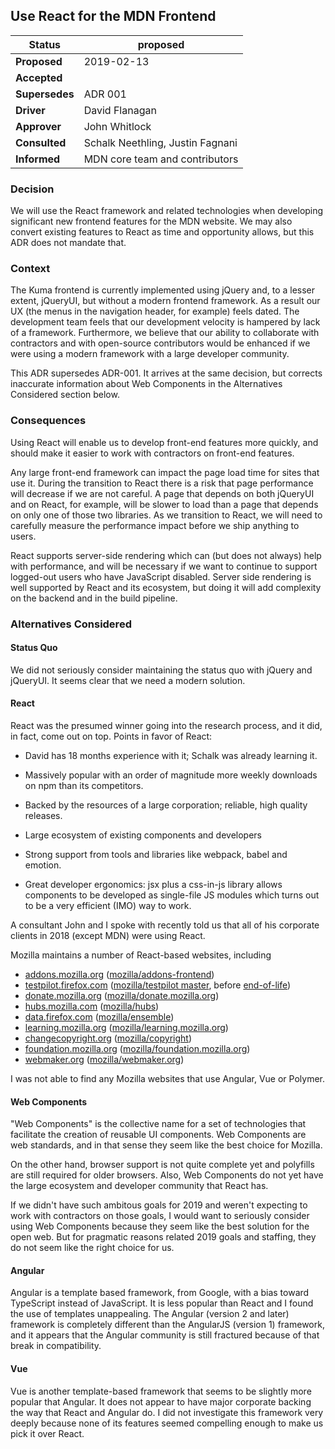 ## Use React for the MDN Frontend

|Status        | proposed    |
|--------------|-------------|
|**Proposed**  | 2019-02-13
|**Accepted**  | 
|**Supersedes**| ADR 001
|**Driver**    | David Flanagan
|**Approver**  | John Whitlock
|**Consulted** | Schalk Neethling, Justin Fagnani
|**Informed**  | MDN core team and contributors

### Decision

We will use the React framework and related technologies when
developing significant new frontend features for the MDN website.
We may also convert existing features to React as time and
opportunity allows, but this ADR does not mandate that.

### Context

The Kuma frontend is currently implemented using jQuery and, to a
lesser extent, jQueryUI, but without a modern frontend framework.  As
a result our UX (the menus in the navigation header, for example)
feels dated. The development team feels that our development velocity
is hampered by lack of a framework. Furthermore, we believe that our
ability to collaborate with contractors and with open-source
contributors would be enhanced if we were using a modern framework
with a large developer community.

This ADR supersedes ADR-001. It arrives at the same decision, but
corrects inaccurate information about Web Components in the
Alternatives Considered section below.

### Consequences

Using React will enable us to develop front-end features more quickly,
and should make it easier to work with contractors on front-end
features.

Any large front-end framework can impact the page load time for sites
that use it. During the transition to React there is a risk that page
performance will decrease if we are not careful. A page that depends
on both jQueryUI and on React, for example, will be slower to load
than a page that depends on only one of those two libraries.
As we transition to React, we will need to carefully measure the
performance impact before we ship anything to users.

React supports server-side rendering which can (but does not always)
help with performance, and will be necessary if we want to continue to
support logged-out users who have JavaScript disabled. Server side
rendering is well supported by React and its ecosystem, but doing it
will add complexity on the backend and in the build pipeline.

### Alternatives Considered

#### Status Quo

We did not seriously consider maintaining the status quo with jQuery
and jQueryUI. It seems clear that we need a modern solution.

#### React

React was the presumed winner going into the research process, and it
did, in fact, come out on top. Points in favor of React:

- David has 18 months experience with it; Schalk was already learning
  it.

- Massively popular with an order of magnitude more weekly downloads
  on npm than its competitors.

- Backed by the resources of a large corporation; reliable, high
  quality releases.

- Large ecosystem of existing components and developers

- Strong support from tools and libraries like webpack, babel and emotion.

- Great developer ergonomics: jsx plus a css-in-js library allows
  components to be developed as single-file JS modules which turns out
  to be a very efficient (IMO) way to work.

A consultant John and I spoke with recently told us that all of his
corporate clients in 2018 (except MDN) were using React.

Mozilla maintains a number of React-based websites, including

- [addons.mozilla.org](https://addons.mozilla.org/)
  ([mozilla/addons-frontend](https://github.com/mozilla/addons-frontend/))
- [testpilot.firefox.com](https://testpilot.firefox.com/)
  ([mozilla/testpilot master](https://github.com/mozilla/testpilot/tree/master),
  before [end-of-life](https://github.com/mozilla/testpilot/tree/eol))
- [donate.mozilla.org](https://donate.mozilla.org)
  ([mozilla/donate.mozilla.org](https://github.com/mozilla/donate.mozilla.org))
- [hubs.mozilla.com](https://hubs.mozilla.com/)
  ([mozilla/hubs](https://github.com/mozilla/hubs))
- [data.firefox.com](https://data.firefox.com/)
  ([mozilla/ensemble](https://github.com/mozilla/ensemble))
- [learning.mozilla.org](https://learning.mozilla.org)
  ([mozilla/learning.mozilla.org](https://github.com/mozilla/learning.mozilla.org))
- [changecopyright.org](https://changecopyright.org)
  ([mozilla/copyright](https://github.com/mozilla/copyright))
- [foundation.mozilla.org](https://foundation.mozilla.org)
  ([mozilla/foundation.mozilla.org](https://github.com/mozilla/foundation.mozilla.org))
- [webmaker.org](https://webmaker.org)
  ([mozilla/webmaker.org](https://github.com/mozilla/webmaker.org))

I was not able to find any Mozilla websites that use Angular, Vue or Polymer.

#### Web Components

"Web Components" is the collective name for a set of technologies that
facilitate the creation of reusable UI components. Web Components are
web standards, and in that sense they seem like the best choice for
Mozilla.

On the other hand, browser support is not quite complete yet and
polyfills are still required for older browsers. Also, Web Components
do not yet have the large ecosystem and developer community that React
has.

If we didn't have such ambitous goals for 2019 and weren't expecting
to work with contractors on those goals, I would want to seriously
consider using Web Components because they seem like the best solution
for the open web. But for pragmatic reasons related 2019 goals and
staffing, they do not seem like the right choice for us.

#### Angular

Angular is a template based framework, from Google, with a bias toward
TypeScript instead of JavaScript. It is less popular than React and I
found the use of templates unappealing. The Angular (version 2 and
later) framework is completely different than the AngularJS (version 1)
framework, and it appears that the Angular community is still
fractured because of that break in compatibility.

#### Vue

Vue is another template-based framework that seems to be slightly more
popular that Angular. It does not appear to have major corporate backing the
way that React and Angular do. I did not investigate this framework
very deeply because none of its features seemed compelling enough to
make us pick it over React.
